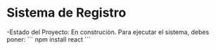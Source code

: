 <h1>Sistema de Registro</h1>
-Estado del Proyecto: En construciòn.
Para ejecutar el sistema, debes poner:
``` npm install react ```
